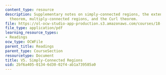 ```yaml
---
content_type: resource
description: Supplementary notes on simply-connected regions, the extended Green's
  theorem, multiply-connected regions, and the Curl theorem.
file: https://ol-ocw-studio-app-production.s3.amazonaws.com/courses/18-02-multivariable-calculus-fall-2007/2bf6a40501346d3002f4ab1a739585a0_simpl_conctd_reg.pdf
file_type: application/pdf
learning_resource_types:
- Readings
ocw_type: OCWFile
parent_title: Readings
parent_type: CourseSection
resourcetype: Document
title: V5. Simply-Connected Regions
uid: 2bf6a405-0134-6d30-02f4-ab1a739585a0
---
```

